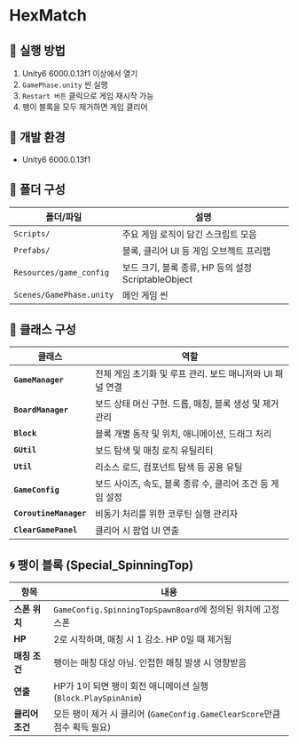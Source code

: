 # HexMatch

## 🚀 실행 방법

1. Unity6 6000.0.13f1 이상에서 열기
2. `GamePhase.unity` 씬 실행
3. `Restart 버튼` 클릭으로 게임 재시작 가능
4. 팽이 블록을 모두 제거하면 게임 클리어

## 🔧 개발 환경

- Unity6 6000.0.13f1

## 📂 폴더 구성

| 폴더/파일                | 설명                                                |
| ------------------------ | --------------------------------------------------- |
| `Scripts/`               | 주요 게임 로직이 담긴 스크립트 모음                 |
| `Prefabs/`               | 블록, 클리어 UI 등 게임 오브젝트 프리팹             |
| `Resources/game_config`  | 보드 크기, 블록 종류, HP 등의 설정 ScriptableObject |
| `Scenes/GamePhase.unity` | 메인 게임 씬                                        |

## 🧩 클래스 구성

| 클래스                 | 역할                                                      |
| ---------------------- | --------------------------------------------------------- |
| **`GameManager`**      | 전체 게임 초기화 및 루프 관리. 보드 매니저와 UI 패널 연결 |
| **`BoardManager`**     | 보드 상태 머신 구현. 드롭, 매칭, 블록 생성 및 제거 관리   |
| **`Block`**            | 블록 개별 동작 및 위치, 애니메이션, 드래그 처리           |
| **`GUtil`**            | 보드 탐색 및 매칭 로직 유틸리티                           |
| **`Util`**             | 리소스 로드, 컴포넌트 탐색 등 공용 유틸                   |
| **`GameConfig`**       | 보드 사이즈, 속도, 블록 종류 수, 클리어 조건 등 게임 설정 |
| **`CoroutineManager`** | 비동기 처리를 위한 코루틴 실행 관리자                     |
| **`ClearGamePanel`**   | 클리어 시 팝업 UI 연출                                    |

## 🌀 팽이 블록 (Special_SpinningTop)

| 항목            | 내용                                                                      |
| --------------- | ------------------------------------------------------------------------- |
| **스폰 위치**   | `GameConfig.SpinningTopSpawnBoard`에 정의된 위치에 고정 스폰              |
| **HP**          | 2로 시작하며, 매칭 시 1 감소. HP 0일 때 제거됨                            |
| **매칭 조건**   | 팽이는 매칭 대상 아님. 인접한 매칭 발생 시 영향받음                       |
| **연출**        | HP가 1이 되면 팽이 회전 애니메이션 실행 (`Block.PlaySpinAnim`)            |
| **클리어 조건** | 모든 팽이 제거 시 클리어 (`GameConfig.GameClearScore`만큼 점수 획득 필요) |


